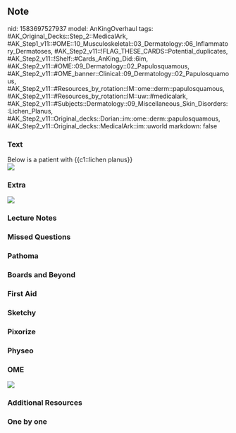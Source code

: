 ## Note
nid: 1583697527937
model: AnKingOverhaul
tags: #AK_Original_Decks::Step_2::MedicalArk, #AK_Step1_v11::#OME::10_Musculoskeletal::03_Dermatology::06_Inflammatory_Dermatoses, #AK_Step2_v11::!FLAG_THESE_CARDS::Potential_duplicates, #AK_Step2_v11::!Shelf::#Cards_AnKing_Did::6im, #AK_Step2_v11::#OME::09_Dermatology::02_Papulosquamous, #AK_Step2_v11::#OME_banner::Clinical::09_Dermatology::02_Papulosquamous, #AK_Step2_v11::#Resources_by_rotation::IM::ome::derm::papulosquamous, #AK_Step2_v11::#Resources_by_rotation::IM::uw::#medicalark, #AK_Step2_v11::#Subjects::Dermatology::09_Miscellaneous_Skin_Disorders::Lichen_Planus, #AK_Step2_v11::Original_decks::Dorian::im::ome::derm::papulosquamous, #AK_Step2_v11::Original_decks::MedicalArk::im::uworld
markdown: false

### Text
<div>
  Below is a patient with {{c1::lichen planus}}
</div><img src=
"paste-d943d1a23ff3230720b2d7d413e3853a0847ecde.jpg">

### Extra
<img src="paste-26c5d5d2e8dc8978396128e74e0c7ec195a7fe44.jpg">

### Lecture Notes


### Missed Questions


### Pathoma


### Boards and Beyond


### First Aid


### Sketchy


### Pixorize


### Physeo


### OME
<div class="ome-widget">
  <a href=
  "https://onlinemeded.org/spa/dermatology/papulosquamous/acquire?ref=anki">
  <img src="_OME_AnkiFlashcards_Lesson_4.png"></a>
</div>

### Additional Resources


### One by one


